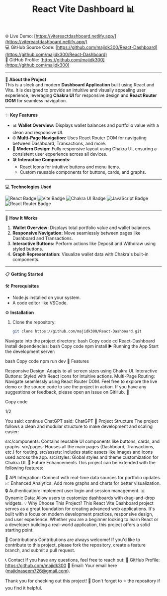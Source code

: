 <h1 align="center">React Vite Dashboard 📊</h1> <br>

🌐 Live Demo: [https://vitereactdashboard.netlify.app/](https://vitereactdashboard.netlify.app/) <br>
💻 GitHub Source Code: [https://github.com/majidk300/React-Dashboard](https://github.com/majidk300/React-Dashboard) <br>
🙋 GitHub Profile: [https://github.com/majidk300](https://github.com/majidk300) <br>

---

🚀 **About the Project**  
This is a sleek and modern **Dashboard Application** built using React and Vite. It is designed to provide an intuitive and visually appealing user experience, leveraging **Chakra UI** for responsive design and **React Router DOM** for seamless navigation.  

---

✨ **Key Features**  
- 📊 **Wallet Overview:** Displays wallet balances and portfolio value with a clean and responsive UI.  
- 🌐 **Multi-Page Navigation:** Uses React Router DOM for navigating between Dashboard, Transactions, and more.  
- 🎨 **Modern Design:** Fully responsive layout using Chakra UI, ensuring a consistent user experience across all devices.  
- 🛠️ **Interactive Components:**  
  - React Icons for intuitive buttons and menu items.  
  - Custom reusable components for buttons, cards, and graphs.  

---

💻 **Technologies Used**  
<div> 
  <img src="https://img.shields.io/badge/React-blue?style=for-the-badge&logo=react&logoColor=white" alt="React Badge"/> 
  <img src="https://img.shields.io/badge/Vite-purple?style=for-the-badge&logo=vite&logoColor=white" alt="Vite Badge"/> 
  <img src="https://img.shields.io/badge/ChakraUI-green?style=for-the-badge&logo=chakraui&logoColor=white" alt="Chakra UI Badge"/> 
  <img src="https://img.shields.io/badge/JavaScript-yellow?style=for-the-badge&logo=javascript&logoColor=white" alt="JavaScript Badge"/> 
  <img src="https://img.shields.io/badge/React%20Router-red?style=for-the-badge&logo=react-router&logoColor=white" alt="React Router Badge"/> 
</div>

---

🔧 **How It Works**  
1. **Wallet Overview:** Displays total portfolio value and wallet balances.  
2. **Responsive Navigation:** Move seamlessly between pages like Dashboard and Transactions.  
3. **Interactive Buttons:** Perform actions like Deposit and Withdraw using styled buttons.  
4. **Graph Representation:** Visualize wallet data with Chakra's built-in components.  

---

📋 **Getting Started**  

🛠 **Prerequisites**  
- Node.js installed on your system.  
- A code editor like VSCode.  

⚙️ **Installation**  
1. Clone the repository:  
   ```bash
   git clone https://github.com/majidk300/React-Dashboard.git
Navigate into the project directory:
bash
Copy code
cd React-Dashboard
Install dependencies:
bash
Copy code
npm install
▶️ Running the App
Start the development server:

bash
Copy code
npm run dev
🌟 Features

Responsive Design: Adapts to all screen sizes using Chakra UI.
Interactive Buttons: Styled with React Icons for intuitive actions.
Multi-Page Routing: Navigate seamlessly using React Router DOM.
Feel free to explore the live demo or the source code to see the project in action. If you have any suggestions or feedback, please open an issue on GitHub. 🎉

Copy code

1/2

You said:
continue 
ChatGPT said:
ChatGPT
📂 Project Structure
The project follows a clean and modular structure to make development and scaling easier:

src/components: Contains reusable UI components like buttons, cards, and graphs.
src/pages: Houses all the main pages (Dashboard, Transactions, etc.) for routing.
src/assets: Includes static assets like images and icons used across the app.
src/styles: Global styles and theme customization for Chakra UI.
🔗 Future Enhancements
This project can be extended with the following features:

🌟 API Integration: Connect with real-time data sources for portfolio updates.
📈 Enhanced Analytics: Add more graphs and charts for better visualization.
🔒 Authentication: Implement user login and session management.
📊 Dynamic Data: Allow users to customize dashboards with drag-and-drop widgets.
💡 Why Choose This Project?
This React Vite Dashboard project serves as a great foundation for creating advanced web applications. It's built with a focus on modern development practices, responsive design, and user experience. Whether you are a beginner looking to learn React or a developer building a real-world application, this project offers a solid starting point.

🌟 Contributions
Contributions are always welcome!
If you'd like to contribute to this project, please fork the repository, create a feature branch, and submit a pull request.

📞 Contact
If you have any questions, feel free to reach out:
🙋 GitHub Profile: https://github.com/majidk300
📧 Email: Your email here (majidnaseem726@gmail.com).

Thank you for checking out this project! 🚀 Don't forget to ⭐ the repository if you find it helpful.
